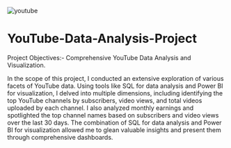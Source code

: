 ![youtube](https://github.com/Vj-r12/Youtube-Data-Analysis-Project/assets/123143472/cc349692-c508-4942-90c0-c0a5436e8506)

# YouTube-Data-Analysis-Project

Project Objectives:- Comprehensive YouTube Data Analysis and Visualization.

In the scope of this project, I conducted an extensive exploration of various facets of YouTube data. Using tools like SQL for data analysis and Power BI for visualization, I delved into multiple dimensions, including identifying the top YouTube channels by subscribers, video views, and total videos uploaded by each channel. I also analyzed monthly earnings and spotlighted the top channel names based on subscribers and video views over the last 30 days. The combination of SQL for data analysis and Power BI for visualization allowed me to glean valuable insights and present them through comprehensive dashboards.
